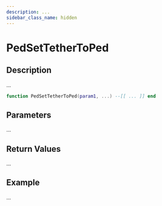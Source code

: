 ```yaml
---
description: ...
sidebar_class_name: hidden
---
```


# PedSetTetherToPed

## Description

...

```lua
function PedSetTetherToPed(param1, ...) --[[ ... ]] end
```

## Parameters

...

## Return Values

...

## Example

...

